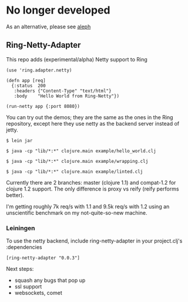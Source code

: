 # No longer developed

As an alternative, please see  [aleph](https://github.com/ztellman/aleph)


## Ring-Netty-Adapter

This repo adds (experimental/alpha) Netty support to Ring

    (use 'ring.adapter.netty)

    (defn app [req]
      {:status  200
       :headers {"Content-Type" "text/html"}
       :body    "Hello World from Ring-Netty"})

    (run-netty app {:port 8080})


You can try out the demos; they are the same as the ones in the Ring repository, except here they use netty as the backend server instead of jetty.

    $ lein jar

    $ java -cp "lib/*:*" clojure.main example/hello_world.clj

    $ java -cp "lib/*:*" clojure.main example/wrapping.clj

    $ java -cp "lib/*:*" clojure.main example/linted.clj


Currently there are 2 branches: master (clojure 1.1) and compat-1.2 for clojure 1.2 support.  The only difference is proxy vs reify (reify performs better).

I'm getting roughly 7k req/s with 1.1 and 9.5k req/s with 1.2 using an unscientific benchmark on my not-quite-so-new machine.

### Leiningen

To use the netty backend, include ring-netty-adapter in your project.clj's :dependencies

    [ring-netty-adapter "0.0.3"]


Next steps:

* squash any bugs that pop up
* ssl support
* websockets, comet
